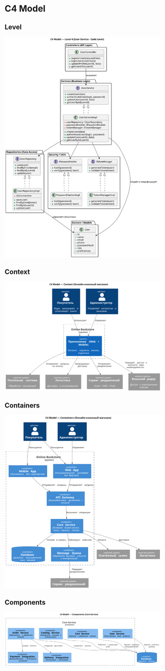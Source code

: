 # C4 Model

## Level
![level](https://github.com/fpmi-hci-2025/project12b-aquarius/blob/7392239f91b7babc64303e26b88d4bc61854b107/img/C4-UserService-CodeLevel.svg?raw=true)

## Context
![context](https://github.com/fpmi-hci-2025/project12b-aquarius/blob/1bf79366a1dfed0312266225e0bde0fb7d8ff480/img/C4_context.svg?raw=true)

## Containers
![Containers](https://github.com/fpmi-hci-2025/project12b-aquarius/blob/7392239f91b7babc64303e26b88d4bc61854b107/img/C4-Containers.svg?raw=true)

## Components
![components](https://github.com/fpmi-hci-2025/project12b-aquarius/blob/1bf79366a1dfed0312266225e0bde0fb7d8ff480/img/C4_Components.svg?raw=true)
